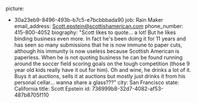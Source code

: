 picture:
  - 30a23eb9-8496-493b-b7c5-e7bcbbbada90
job: Rain Maker
email_address: Scott.epstein@scottishamerican.com
phone_number: 415-800-4052
biography: "Scott likes to quote... a lot! But he likes binding business even more. In fact he's been doing it for 11 years and has seen so many submissions that he is now immune to paper cuts, although his immunity is now useless because Scottish American is paperless. When he is not quoting business he can be found running around the soccer field scoring goals on the tough competition (those 9 year old kids really have it out for him). Oh and wine, he drinks a lot of it. Buys it at auctions, sells it at auctions but mostly just drinks it from his personal cellar... wanna share a glass???"
city: San Francisco
state: California
title: Scott Epstein
id: 736999b8-32d7-4082-af53-487b8705f110
